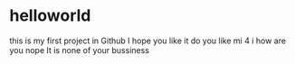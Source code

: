 # helloworld
this is my first project in Github
I hope you like it
do you like mi 4 i 
how are you
nope 
It is none of your bussiness

